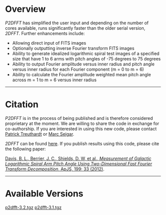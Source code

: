 # Overview
_P2DFFT_ has simplified the user input and depending on the number of cores available, runs significantly faster than the older serial version, _2DFFT_. Further enhancements include:
* Allowing direct input of FITS images
* Optionally outputting inverse Fourier transform FITS images
* Ability to generate idealized logarithmic spiral test images of a specified size that have 1 to 6 arms with pitch angles of -75 degrees to 75 degrees
* Ability to output Fourier amplitude versus inner radius and pitch angle versus inner radius for each Fourier component (m = 0 to m = 6)
* Ability to calculate the Fourier amplitude weighted mean pitch angle across m = 1 to m = 6 versus inner radius

* * *
# Citation
_P2DFFT_ is in the process of being published and is therefore considered proprietary at the moment. We are willing to share the code in exchange for co-authorship. If you are interested in using this new code, please contact [Patrick Treuthardt](mailto:patrick.treuthardt@naturalsciences.org) or [Marc Seigar](mailto:msseigar@d.umn.edu).

_2DFFT_ can be found [here](http://www.d.umn.edu/~msseigar/2DFFT/2DFFT.tar.gz).  If you publish results using this code, please cite the following paper:

[Davis, B. L., Berrier, J. C., Shields, D. W, et al., _Measurement of Galactic Logarithmic Spiral Arm Pitch Angle Using Two-Dimensional Fast Fourier Transform Decomposition_, ApJS, 199: 33 (2012)](http://iopscience.iop.org/0067-0049/199/2/33/).
* * *
# Available Versions
[p2dfft-3.2.tgz](https://github.com/treuthardt/P2DFFT/blob/master/p2dfft-3.2.tgz)
[p2dfft-3.1.tgz](https://github.com/treuthardt/P2DFFT/blob/master/p2dfft-3.1.tgz)
